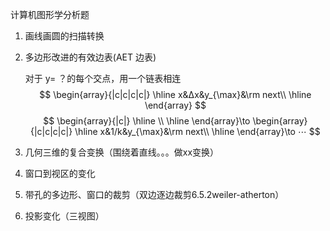 计算机图形学分析题

1. 画线画圆的扫描转换
2. 多边形改进的有效边表(AET 边表)

   对于 y= ？的每个交点，用一个链表相连
   $$
   \begin{array}{|c|c|c|c|}
   \hline
       x&Δx&y_{\max}&\rm next\\
    \hline
   \end{array}
   $$
   $$
   \begin{array}{|c|}
   \hline
       \\
    \hline
   \end{array}\to
      \begin{array}{|c|c|c|c|}
   \hline
       x&1/k&y_{\max}&\rm next\\
    \hline
   \end{array}\to ⋯
   $$
3. 几何三维的复合变换（围绕着直线。。。做xx变换）
4. 窗口到视区的变化
5. 带孔的多边形、窗口的裁剪（双边逐边裁剪6.5.2weiler-atherton）
6. 投影变化（三视图）